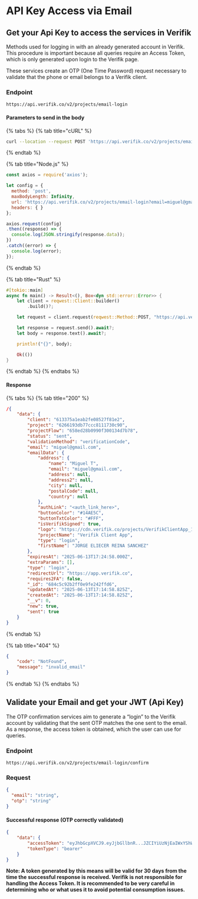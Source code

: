 # API Key Access via Email

## **Get your Api Key to access the services in Verifik**

Methods used for logging in with an already generated account in Verifik. This procedure is important because all queries require an Access Token, which is only generated upon login to the Verifik page.

These services create an OTP (One Time Password) request necessary to validate that the phone or email belongs to a Verifik client.

### Endpoint

```
https://api.verifik.co/v2/projects/email-login 
```

#### Parameters to send in the body

{% tabs %}
{% tab title="cURL" %}

```bash
curl --location --request POST 'https://api.verifik.co/v2/projects/email-login?email=miguel%40gmail.com'
```

{% endtab %}

{% tab title="Node.js" %}

```javascript
const axios = require('axios');

let config = {
  method: 'post',
  maxBodyLength: Infinity,
  url: 'https://api.verifik.co/v2/projects/email-login?email=miguel@gmail.com',
  headers: { }
};

axios.request(config)
.then((response) => {
  console.log(JSON.stringify(response.data));
})
.catch((error) => {
  console.log(error);
});

```

{% endtab %}

{% tab title="Rust" %}

```rust
#[tokio::main]
async fn main() -> Result<(), Box<dyn std::error::Error>> {
    let client = reqwest::Client::builder()
        .build()?;

    let request = client.request(reqwest::Method::POST, "https://api.verifik.co/v2/projects/email-login?email=miguel@verifik.co");

    let response = request.send().await?;
    let body = response.text().await?;

    println!("{}", body);

    Ok(())
}
```

{% endtab %}
{% endtabs %}

#### Response

{% tabs %}
{% tab title="200" %}

```json
/{
    "data": {
        "client": "613375a1eab2fe08527f81e2",
        "project": "6266193db77ccc8111730c90",
        "projectFlow": "658ed28b0990f300134d7b78",
        "status": "sent",
        "validationMethod": "verificationCode",
        "email": "miguel@gmail.com",
        "emailData": {
            "address": {
                "name": "Miguel T",
                "email": "miguel@gmail.com",
                "address": null,
                "address2": null,
                "city": null,
                "postalCode": null,
                "country": null
            },
            "authLink": "<auth_link_here>",
            "buttonColor": "#14AE5C",
            "buttonTxtColor": "#FFF",
            "isVerifikSigned": true,
            "logo": "https://cdn.verifik.co/projects/VerifikClientApp_1726146056389-image.png",
            "projectName": "Verifik Client App",
            "type": "login",
            "firstName": "JORGE ELIECER REINA SANCHEZ"
        },
        "expiresAt": "2025-06-13T17:24:58.000Z",
        "extraParams": [],
        "type": "login",
        "redirectUrl": "https://app.verifik.co",
        "requires2FA": false,
        "_id": "684c5c92b2ff0e9fe242ffd6",
        "updatedAt": "2025-06-13T17:14:58.825Z",
        "createdAt": "2025-06-13T17:14:58.825Z",
        "__v": 0,
        "new": true,
        "sent": true
    }
}
```

{% endtab %}

{% tab title="404" %}

```json
{
    "code": "NotFound",
    "message": "invalid_email"
}
```

{% endtab %}
{% endtabs %}

## **Validate your Email and get your JWT (Api Key)**

The OTP confirmation services aim to generate a “login” to the Verifik account by validating that the sent OTP matches the one sent to the email. As a response, the access token is obtained, which the user can use for queries.

### Endpoint

```
https://api.verifik.co/v2/projects/email-login/confirm
```

### Request

```json
{
  "email": "string",
  "otp": "string"
}
```

#### Successful response (OTP correctly validated)

```json
{
    "data": {
        "accessToken": "eyJhbGcpXVCJ9.eyJjbGllbnR...JZCIYiUzNjEaIWxYShWeBaRs",
        "tokenType": "bearer"
    }
}
```

**Note: A token generated by this means will be valid for 30 days from the time the successful response is received. Verifik is not responsible for handling the Access Token. It is recommended to be very careful in determining who or what uses it to avoid potential consumption issues.**
